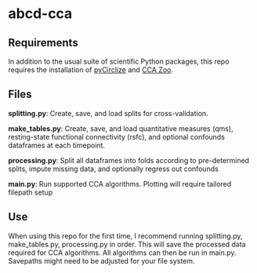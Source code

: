 # abcd-cca
## Requirements
In addition to the usual suite of scientific Python packages, this repo requires the installation of [pyCirclize](https://github.com/moshi4/pyCirclize) and [CCA Zoo](https://github.com/jameschapman19/cca_zoo).

## Files
**splitting.py**: Create, save, and load splits for cross-validation.

**make_tables.py**: Create, save, and load quantitative measures (qms), resting-state functional connectivity (rsfc), and optional confounds dataframes at each timepoint.

**processing.py**: Split all dataframes into folds according to pre-determined splits, impute missing data, and optionally regress out confounds

**main.py**: Run supported CCA algorithms. Plotting will require tailored filepath setup

## Use
When using this repo for the first time, I recommend running splitting.py, make_tables.py, processing.py in order. This will save the processed data required for CCA algorithms. All algorithms can then be run in main.py. Savepaths might need to be adjusted for your file system. 
